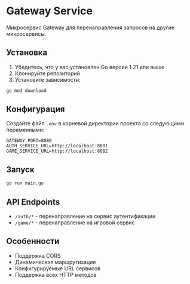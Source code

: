 # Gateway Service

Микросервис Gateway для перенаправления запросов на другие микросервисы.

## Установка

1. Убедитесь, что у вас установлен Go версии 1.21 или выше
2. Клонируйте репозиторий
3. Установите зависимости:
```bash
go mod download
```

## Конфигурация

Создайте файл `.env` в корневой директории проекта со следующими переменными:
```
GATEWAY_PORT=8080
AUTH_SERVICE_URL=http://localhost:8081
GAME_SERVICE_URL=http://localhost:8082
```

## Запуск

```bash
go run main.go
```

## API Endpoints

- `/auth/*` - перенаправление на сервис аутентификации
- `/game/*` - перенаправление на игровой сервис

## Особенности

- Поддержка CORS
- Динамическая маршрутизация
- Конфигурируемые URL сервисов
- Поддержка всех HTTP методов 